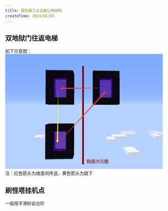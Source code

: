 ```yaml
---
title: 服务器工业设施公用结构
createTime: 2024/05/01
---
```


## 双地狱门往返电梯
   如下示意图：
  ![](image/1714537250557.png)
  注：红色箭头为维度间传送，黄色箭头为跳下
## 刷怪塔挂机点
  一般用平滑砂岩台阶